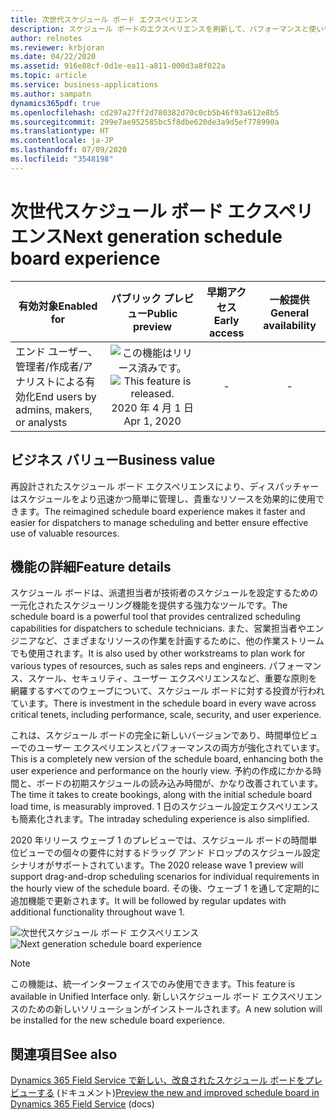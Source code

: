 ```yaml
---
title: 次世代スケジュール ボード エクスペリエンス
description: スケジュール ボードのエクスペリエンスを刷新して、パフォーマンスと使いやすさを改善しました。
author: relnotes
ms.reviewer: krbjoran
ms.date: 04/22/2020
ms.assetid: 916e88cf-0d1e-ea11-a811-000d3a8f022a
ms.topic: article
ms.service: business-applications
ms.author: sampatn
dynamics365pdf: true
ms.openlocfilehash: cd297a27ff2d780382d70c0cb5b46f93a612e8b5
ms.sourcegitcommit: 299e7ae952585bc5f8dbe620de3a9d5ef778990a
ms.translationtype: HT
ms.contentlocale: ja-JP
ms.lasthandoff: 07/09/2020
ms.locfileid: "3548198"
---
```

# <a name="next-generation-schedule-board-experience"></a><span data-ttu-id="2ca17-103">次世代スケジュール ボード エクスペリエンス</span><span class="sxs-lookup"><span data-stu-id="2ca17-103">Next generation schedule board experience</span></span>


| <span data-ttu-id="2ca17-104">有効対象</span><span class="sxs-lookup"><span data-stu-id="2ca17-104">Enabled for</span></span>    |  <span data-ttu-id="2ca17-105">パブリック プレビュー</span><span class="sxs-lookup"><span data-stu-id="2ca17-105">Public preview</span></span> | <span data-ttu-id="2ca17-106">早期アクセス</span><span class="sxs-lookup"><span data-stu-id="2ca17-106">Early access</span></span> | <span data-ttu-id="2ca17-107">一般提供</span><span class="sxs-lookup"><span data-stu-id="2ca17-107">General availability</span></span> | 
| ---------- | :----------: |:----------: |:----------: |
|<span data-ttu-id="2ca17-108">エンド ユーザー、管理者/作成者/アナリストによる有効化</span><span class="sxs-lookup"><span data-stu-id="2ca17-108">End users by admins, makers, or analysts</span></span>|<span data-ttu-id="2ca17-109">![この機能はリリース済みです。](/dynamics365-release-plan/media/green-checkmark.png "この機能はリリース済みです。")</span><span class="sxs-lookup"><span data-stu-id="2ca17-109">![This feature is released.](/dynamics365-release-plan/media/green-checkmark.png "This feature is released.")</span></span> <span data-ttu-id="2ca17-110">2020 年 4 月 1 日</span><span class="sxs-lookup"><span data-stu-id="2ca17-110">Apr 1, 2020</span></span>|-| -|


## <a name="business-value"></a><span data-ttu-id="2ca17-111">ビジネス バリュー</span><span class="sxs-lookup"><span data-stu-id="2ca17-111">Business value</span></span>
<!-- bv start -->
<span data-ttu-id="2ca17-112">再設計されたスケジュール ボード エクスペリエンスにより、ディスパッチャーはスケジュールをより迅速かつ簡単に管理し、貴重なリソースを効果的に使用できます。</span><span class="sxs-lookup"><span data-stu-id="2ca17-112">The reimagined schedule board experience makes it faster and easier for dispatchers to manage scheduling and better ensure effective use of valuable resources.</span></span>
<!-- bv end -->



## <a name="feature-details"></a><span data-ttu-id="2ca17-113">機能の詳細</span><span class="sxs-lookup"><span data-stu-id="2ca17-113">Feature details</span></span>
<!--feature detail start -->
<span data-ttu-id="2ca17-114">スケジュール ボードは、派遣担当者が技術者のスケジュールを設定するための一元化されたスケジューリング機能を提供する強力なツールです。</span><span class="sxs-lookup"><span data-stu-id="2ca17-114">The schedule board is a powerful tool that provides centralized scheduling capabilities for dispatchers to schedule technicians.</span></span> <span data-ttu-id="2ca17-115">また、営業担当者やエンジニアなど、さまざまなリソースの作業を計画するために、他の作業ストリームでも使用されます。</span><span class="sxs-lookup"><span data-stu-id="2ca17-115">It is also used by other workstreams to plan work for various types of resources, such as sales reps and engineers.</span></span>  <span data-ttu-id="2ca17-116">パフォーマンス、スケール、セキュリティ、ユーザー エクスペリエンスなど、重要な原則を網羅するすべてのウェーブについて、スケジュール ボードに対する投資が行われています。</span><span class="sxs-lookup"><span data-stu-id="2ca17-116">There is investment in the schedule board in every wave across critical tenets, including performance, scale, security, and user experience.</span></span>

<span data-ttu-id="2ca17-117">これは、スケジュール ボードの完全に新しいバージョンであり、時間単位ビューでのユーザー エクスペリエンスとパフォーマンスの両方が強化されています。</span><span class="sxs-lookup"><span data-stu-id="2ca17-117">This is a completely new version of the schedule board, enhancing both the user experience and performance on the hourly view.</span></span> <span data-ttu-id="2ca17-118">予約の作成にかかる時間と、ボードの初期スケジュールの読み込み時間が、かなり改善されています。</span><span class="sxs-lookup"><span data-stu-id="2ca17-118">The time it takes to create bookings, along with the initial schedule board load time, is measurably improved.</span></span> <span data-ttu-id="2ca17-119">1 日のスケジュール設定エクスペリエンスも簡素化されます。</span><span class="sxs-lookup"><span data-stu-id="2ca17-119">The intraday scheduling experience is also simplified.</span></span> 

<span data-ttu-id="2ca17-120">2020 年リリース ウェーブ 1 のプレビューでは、スケジュール ボードの時間単位ビューでの個々の要件に対するドラッグ アンド ドロップのスケジュール設定シナリオがサポートされています。</span><span class="sxs-lookup"><span data-stu-id="2ca17-120">The 2020 release wave 1 preview will support drag-and-drop scheduling scenarios for individual requirements in the hourly view of the schedule board.</span></span> <span data-ttu-id="2ca17-121">その後、ウェーブ 1 を通して定期的に追加機能で更新されます。</span><span class="sxs-lookup"><span data-stu-id="2ca17-121">It will be followed by regular updates with additional functionality throughout wave 1.</span></span>
<!--feature detail end -->

<span data-ttu-id="2ca17-122">![次世代スケジュール ボード エクスペリエンス](media/next-generation-schedule-board-experience.png "次世代スケジュール ボード エクスペリエンス")</span><span class="sxs-lookup"><span data-stu-id="2ca17-122">![Next generation schedule board experience](media/next-generation-schedule-board-experience.png "Next generation schedule board experience")</span></span>
<!-- Picture 1 -->

> [!NOTE]
> <span data-ttu-id="2ca17-123">この機能は、統一インターフェイスでのみ使用できます。</span><span class="sxs-lookup"><span data-stu-id="2ca17-123">This feature is available in Unified Interface only.</span></span> <span data-ttu-id="2ca17-124">新しいスケジュール ボード エクスペリエンスのための新しいソリューションがインストールされます。</span><span class="sxs-lookup"><span data-stu-id="2ca17-124">A new solution will be installed for the new schedule board experience.</span></span>







## <a name="see-also"></a><span data-ttu-id="2ca17-125">関連項目</span><span class="sxs-lookup"><span data-stu-id="2ca17-125">See also</span></span>

<!--docs start-->
<span data-ttu-id="2ca17-126">[Dynamics 365 Field Service で新しい、改良されたスケジュール ボードをプレビューする](https://docs.microsoft.com/dynamics365/field-service/preview-schedule-board) (ドキュメント)</span><span class="sxs-lookup"><span data-stu-id="2ca17-126">[Preview the new and improved schedule board in Dynamics 365 Field Service](https://docs.microsoft.com/dynamics365/field-service/preview-schedule-board) (docs)</span></span>
<!--docs end-->
